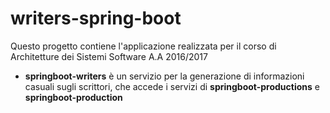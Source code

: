 # writers-spring-boot
Questo progetto contiene l'applicazione realizzata per il corso di Architetture dei Sistemi Software A.A 2016/2017
* **springboot-writers** è un servizio per la generazione di informazioni casuali sugli scrittori, che accede i servizi di **springboot-productions** e **springboot-production**
